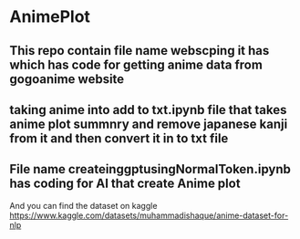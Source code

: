 # AnimePlot
## This repo contain file name webscping it has which has code for getting anime data from gogoanime website 
## taking anime into add to txt.ipynb file that takes anime plot summnry and remove japanese kanji from it and then convert it in to txt file
## File name createinggptusingNormalToken.ipynb has coding for AI that create Anime plot

And you can find the dataset on kaggle https://www.kaggle.com/datasets/muhammadishaque/anime-dataset-for-nlp
